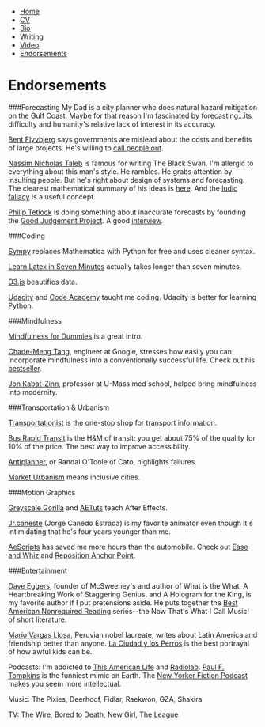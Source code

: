 * [Home](/)
* <a href="/cv.pdf" target="_blank">CV</a>
* [Bio](/bio.html)
* [Writing](/writing.html)
* [Video](/video.html)
* [Endorsements](/endorsements.html)

# Endorsements

###Forecasting
My Dad is a city planner who does natural hazard mitigation on the Gulf Coast. Maybe for that reason I'm
fascinated by forecasting...its difficulty and humanity's relative lack of interest in its accuracy.

[Bent Flyvbjerg](http://www.sbs.ox.ac.uk/research/people/Pages/BentFlyvbjerg.aspx) says governments are mislead about the costs and benefits of large projects.
He's willing to [call people out](http://www.sbs.ox.ac.uk/newsandevents/releases/Pages/Foolsandliars.aspx). 

[Nassim Nicholas Taleb](http://www.fooledbyrandomness.com/) is famous for writing The Black Swan. I'm allergic to everything about this man's style.
He rambles. He grabs attention by insulting people. But he's right about design of systems and forecasting. The clearest mathematical summary of his ideas is [here](http://www.fooledbyrandomness.com/bmn.pdf). 
And the [ludic fallacy](http://en.wikipedia.org/wiki/Ludic_fallacy) is a useful concept.

[Philip Tetlock](http://www.newyorker.com/archive/2005/12/05/051205crbo_books1) is doing something about inaccurate
forecasts by founding the [Good Judgement Project](http://goodjudgmentproject.com/). A good [interview](http://edge.org/conversation/win-at-forecasting).


###Coding

[Sympy](http://sympy.org/en/index.html) replaces Mathematica with Python for free and uses cleaner syntax.

[Learn Latex in Seven Minutes](http://www.math.rug.nl/~ernst/latex/) actually takes longer than seven minutes.

[D3.js](http://d3js.org/) beautifies data.

[Udacity](http://www.udacity.com/) and [Code Academy](http://www.codecademy.com/) taught me coding.
Udacity is better for learning Python.

###Mindfulness

[Mindfulness for Dummies](http://www.amazon.com/Mindfulness-Dummies-Book-Shamash-Alidina/dp/0470660864) is a great intro.

[Chade-Meng Tang](http://www.nytimes.com/2007/09/01/technology/01google.html?_r=0), engineer at Google, stresses how easily you can incorporate
mindfulness into a conventionally successful life. Check out his [bestseller](http://www.amazon.com/Search-Inside-Yourself-Unexpected-Achieving/dp/0062116924).

[Jon Kabat-Zinn](http://www.youtube.com/watch?v=3nwwKbM_vJc), professor at U-Mass med school, helped bring mindfulness into modernity.

###Transportation & Urbanism

[Transportationist](http://blog.lib.umn.edu/levin031/transportationist/) is the one-stop shop for transport information. 

[Bus Rapid Transit](http://en.wikipedia.org/wiki/Bus_rapid_transit) is the H&M of transit: you get about 75% of the quality
for 10% of the price. The best way to improve accessibility.

[Antiplanner](http://ti.org/antiplanner/), or Randal O'Toole of Cato, highlights failures.

[Market Urbanism](http://marketurbanism.com/) means inclusive cities.

###Motion Graphics

[Greyscale Gorilla](http://greyscalegorilla.com/blog/) and [AETuts](http://ae.tutsplus.com/) teach After Effects.

[Jr.caneste](http://vimeo.com/jrcanest) (Jorge Canedo Estrada) is my favorite animator even though it's intimidating that he's four years younger than me.

[AeScripts](http://aescripts.com/) has saved me more hours than the automobile. Check out [Ease and Whiz](http://aescripts.com/ease-and-wizz/) and
[Reposition Anchor Point](http://aescripts.com/repositionanchorpoint/).

###Entertainment

[Dave Eggers](http://en.wikipedia.org/wiki/Dave_Eggers), founder of McSweeney's and author of What is the What, A Heartbreaking Work
of Staggering Genius, and A Hologram for the King, is my favorite author if I put pretensions aside. He puts together
the [Best American Nonrequired Reading](http://www.hmhbooks.com/hmh/bestamerican/nonrequired) series--the Now That's What
I Call Music! of short literature.

[Mario Vargas Llosa](http://www.nobelprize.org/nobel_prizes/literature/laureates/2010/vargas_llosa-lecture_en.html), Peruvian nobel laureate,
writes about Latin America and friendship better than anyone. 
[La Ciudad y los Perros](http://en.wikipedia.org/wiki/The_Time_of_the_Hero) is the best portrayal of how awful kids can be.

Podcasts: I'm addicted to [This American Life](http://www.thisamericanlife.org/) and [Radiolab](http://www.radiolab.org/). 
[Paul F. Tompkins](http://pft.libsyn.com/) is the funniest mimic on Earth. The [New Yorker Fiction Podcast](http://www.newyorker.com/online/podcasts/fiction)
makes you seem more intellectual.

Music: The Pixies, Deerhoof, Fidlar, Raekwon, GZA, Shakira

TV: The Wire, Bored to Death, New Girl, The League
